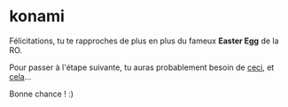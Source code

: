 # konami
Félicitations, tu te rapproches de plus en plus du fameux **Easter Egg** de la RO.

Pour passer à l'étape suivante, tu auras probablement besoin de [ceci](https://lockee.fr/o/1fs/MoinsBA), et [cela](https://we.tl/t-JtlgpMHrmz)...

Bonne chance ! :)

